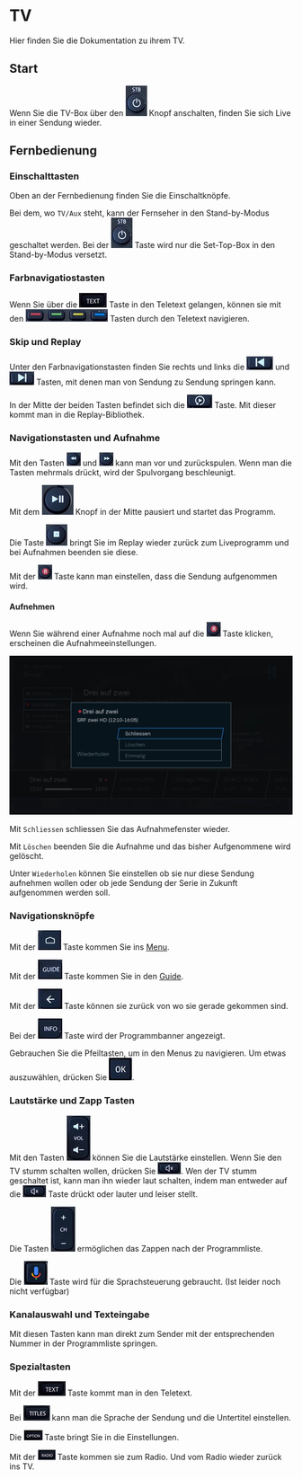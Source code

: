 # TV

Hier finden Sie die Dokumentation zu ihrem TV.

## Start

Wenn Sie die TV-Box über den ![](../img/tv/button_onstn.png) Knopf anschalten, finden Sie sich Live in einer Sendung wieder.

## Fernbedienung

### Einschalttasten

Oben an der Fernbedienung finden Sie die Einschaltknöpfe.

Bei dem, wo `TV/Aux` steht, kann der Fernseher in den Stand-by-Modus geschaltet werden. Bei der ![](../img/tv/button_onstn.png) Taste  wird nur die Set-Top-Box in den Stand-by-Modus versetzt.

### Farbnavigatiostasten

Wenn Sie über die ![](../img/tv/button_text.png) Taste in den Teletext gelangen, können sie mit den ![](../img/tv/button_colorbuttons.png) Tasten durch den Teletext navigieren.

### Skip und Replay

Unter den Farbnavigationstasten finden Sie rechts und links die ![](../img/tv/button_sendback.png) und ![](../img/tv/button_sendfor.png) Tasten, mit denen man von Sendung zu Sendung springen kann.

In der Mitte der beiden Tasten befindet sich die ![](../img/tv/button_sendstart.png) Taste. Mit dieser kommt man in die Replay-Bibliothek.

### Navigationstasten und Aufnahme

Mit den Tasten ![](../img/tv/button_spolfor.png) und ![](../img/tv/button_spolback.png) kann man vor und zurückspulen. Wenn man die Tasten mehrmals drückt, wird der Spulvorgang beschleunigt.

Mit dem ![](../img/tv/button_start.png) Knopf in der Mitte pausiert und startet das Programm.

Die Taste ![](../img/tv/button_stop.png) bringt Sie im Replay wieder zurück zum Liveprogramm und bei Aufnahmen beenden sie diese.

Mit der ![](../img/tv/button_record.png) Taste kann man einstellen, dass die Sendung aufgenommen wird.

#### Aufnehmen

Wenn Sie während einer Aufnahme noch mal auf die ![](../img/tv/button_record.png) Taste klicken, erscheinen die Aufnahmeeinstellungen.

![](../img/tv/info_aufnehmen_schliessen.jpg)

Mit `Schliessen` schliessen Sie das Aufnahmefenster wieder.

Mit `Löschen` beenden Sie die Aufnahme und das bisher Aufgenommene wird gelöscht.

Unter `Wiederholen` können Sie einstellen ob sie nur diese Sendung aufnehmen wollen oder ob jede Sendung der Serie in Zukunft aufgenommen werden soll.

### Navigationsknöpfe

Mit der ![](../img/tv/button_home.png) Taste kommen Sie ins [Menu](./programm).

Mit der ![](../img/tv/button_guide.png) Taste kommen Sie in den [Guide](./programm/#guide_1).

Mit der ![](../img/tv/button_back.png) Taste können sie zurück von wo sie gerade gekommen sind.

Bei der ![](../img/tv/button_info.png) Taste wird der Programmbanner angezeigt.

Gebrauchen Sie die Pfeiltasten, um in den Menus zu navigieren. Um etwas auszuwählen, drücken Sie ![](../img/tv/button_ok.png).

### Lautstärke und Zapp Tasten

Mit den Tasten ![](../img/tv/button_vol.png) können Sie die Lautstärke einstellen. Wenn Sie den TV stumm schalten wollen, drücken Sie ![](../img/tv/button_mute.png). Wen der TV stumm geschaltet ist, kann man ihn wieder laut schalten, indem man entweder auf die ![](../img/tv/button_mute.png) Taste drückt oder lauter und leiser stellt.

Die Tasten ![](../img/tv/button_ch.png) ermöglichen das Zappen nach der Programmliste.

Die ![](../img/tv/button_spr.png) Taste wird für die Sprachsteuerung gebraucht. (Ist leider noch nicht verfügbar) 

### Kanalauswahl und Texteingabe

Mit diesen Tasten kann man direkt zum Sender mit der entsprechenden Nummer in der Programmliste springen.

### Spezialtasten

Mit der ![](../img/tv/button_text.png) Taste kommt man in den Teletext.

Bei ![](../img/tv/button_titles.png) kann man die Sprache der Sendung und die Untertitel einstellen.

Die ![](../img/tv/button_option.png) Taste bringt Sie in die Einstellungen.

Mit der ![](../img/tv/button_radio.png) Taste kommen sie zum Radio. Und vom Radio wieder zurück ins TV.
